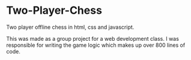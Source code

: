 # Two-Player-Chess
Two player offline chess in html, css and javascript. 

This was made as a group project for a web development class.  I was responsible for writing the game logic which makes up over 800 lines of code.
